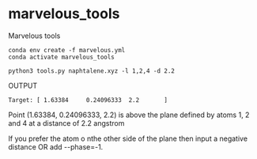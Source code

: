 # marvelous_tools
Marvelous tools
```
conda env create -f marvelous.yml 
conda activate marvelous_tools
```

```
python3 tools.py naphtalene.xyz -l 1,2,4 -d 2.2
```
OUTPUT

```
Target: [ 1.63384     0.24096333  2.2       ]
```
Point (1.63384, 0.24096333, 2.2) is above the plane defined by atoms 1, 2 and 4 at a distance of 2.2 angstrom

If you prefer the atom o nthe other side of the plane then input a negative distance OR add --phase=-1.
